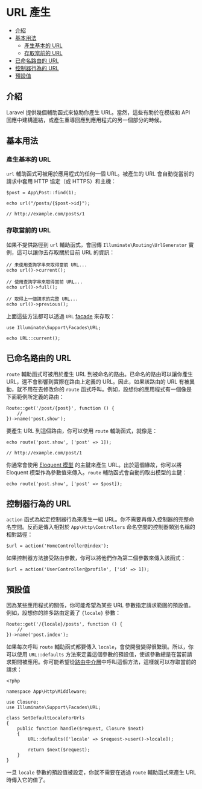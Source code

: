 # URL 產生

- [介紹](#introduction)
- [基本用法](#the-basics)
    - [產生基本的 URL](#generating-basic-urls)
    - [存取當前的 URL](#accessing-the-current-url)
- [已命名路由的 URL](#urls-for-named-routes)
- [控制器行為的 URL](#urls-for-controller-actions)
- [預設值](#default-values)

<a name="introduction"></a>
## 介紹

Laravel 提供幾個輔助函式來協助你產生 URL。當然，這些有助於在模板和 API 回應中建構連結，或產生重導回應到應用程式的另一個部分的時候。

<a name="the-basics"></a>
## 基本用法

<a name="generating-basic-urls"></a>
### 產生基本的 URL

`url` 輔助函式可被用於應用程式的任何一個 URL。被產生的 URL 會自動從當前的請求中套用 HTTP 協定（或 HTTPS）和主機：

    $post = App\Post::find(1);

    echo url("/posts/{$post->id}");

    // http://example.com/posts/1

<a name="accessing-the-current-url"></a>
### 存取當前的 URL

如果不提供路徑到 `url` 輔助函式，會回傳 `Illuminate\Routing\UrlGenerator` 實例，這可以讓你去存取關於目前 URL 的資訊：

    // 未使用查詢字串來取得當前 URL...
    echo url()->current();

    // 使用查詢字串來取得當前 URL...
    echo url()->full();

    // 取得上一個請求的完整 URL...
    echo url()->previous();

上面這些方法都可以透過 `URL` [facade](/docs/{{version}}/facades) 來存取：

    use Illuminate\Support\Facades\URL;

    echo URL::current();

<a name="urls-for-named-routes"></a>
## 已命名路由的 URL

`route` 輔助函式可被用於產生 URL 到被命名的路由。已命名的路由可以讓你產生 URL，還不會影響到實際在路由上定義的 URL。因此，如果該路由的 URL 有被異動，就不用在去修改你的 `route` 函式呼叫。例如，設想你的應用程式有一個像是下面範例所定義的路由：

    Route::get('/post/{post}', function () {
        //
    })->name('post.show');

要產生 URL 到這個路由，你可以使用 `route` 輔助函式，就像是：

    echo route('post.show', ['post' => 1]);

    // http://example.com/post/1

你通常會使用 [Eloquent 模型](/docs/{{version}}/eloquent) 的主鍵來產生 URL。出於這個緣故，你可以將 Eloquent 模型作為參數值來傳入。`route` 輔助函式會自動的取出模型的主鍵：

    echo route('post.show', ['post' => $post]);

<a name="urls-for-controller-actions"></a>
## 控制器行為的 URL

`action` 函式為給定控制器行為來產生一組 URL。你不需要再傳入控制器的完整命名空間。反而是傳入相對於 `App\Http\Controllers` 命名空間的控制器類別名稱的相對路徑：

    $url = action('HomeController@index');

如果控制器方法接受路由參數，你可以將他們作為第二個參數來傳入該函式：

    $url = action('UserController@profile', ['id' => 1]);

<a name="default-values"></a>
## 預設值

因為某些應用程式的關係，你可能希望為某些 URL 參數指定請求範圍的預設值。例如，設想你的許多路由定義了 `{locale}` 參數：

    Route::get('/{locale}/posts', function () {
        //
    })->name('post.index');

如果每次呼叫 `route` 輔助函式都要傳入 `locale`，會使開發變得很繁瑣。所以，你可以使用 `URL::defaults` 方法來定義這個參數的預設值，使該參數總是在當前請求期間被應用。你可能希望從[路由中介層](/docs/{{version}}/middleware#assigning-middleware-to-routes)中呼叫這個方法，這樣就可以存取當前的請求：

    <?php

    namespace App\Http\Middleware;

    use Closure;
    use Illuminate\Support\Facades\URL;

    class SetDefaultLocaleForUrls
    {
        public function handle($request, Closure $next)
        {
            URL::defaults(['locale' => $request->user()->locale]);

            return $next($request);
        }
    }

一旦 `locale` 參數的預設值被設定，你就不需要在透過 `route` 輔助函式來產生 URL 時傳入它的值了。
